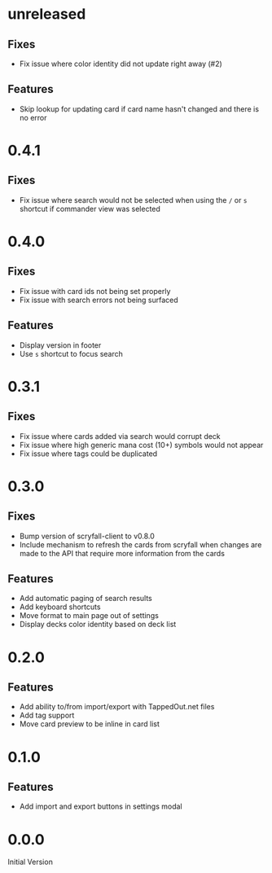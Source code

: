 # unreleased
## Fixes
* Fix issue where color identity did not update right away (#2)

## Features
* Skip lookup for updating card if card name hasn't changed and there is no error

# 0.4.1
## Fixes
* Fix issue where search would not be selected when using the `/` or `s` shortcut if commander view was selected

# 0.4.0
## Fixes
* Fix issue with card ids not being set properly
* Fix issue with search errors not being surfaced

## Features
* Display version in footer
* Use `s` shortcut to focus search

# 0.3.1
## Fixes
* Fix issue where cards added via search would corrupt deck
* Fix issue where high generic mana cost (10+) symbols would not appear
* Fix issue where tags could be duplicated

# 0.3.0
## Fixes
* Bump version of scryfall-client to v0.8.0
* Include mechanism to refresh the cards from scryfall when changes are made to the API that require more information from the cards

## Features
* Add automatic paging of search results
* Add keyboard shortcuts
* Move format to main page out of settings
* Display decks color identity based on deck list

# 0.2.0
## Features
* Add ability to/from import/export with TappedOut.net files
* Add tag support
* Move card preview to be inline in card list

# 0.1.0
## Features
* Add import and export buttons in settings modal

# 0.0.0
Initial Version
